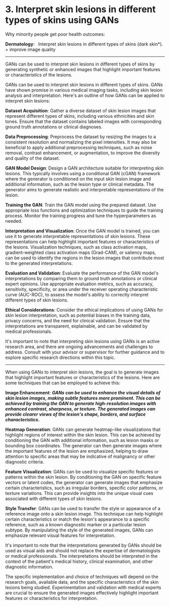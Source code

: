 # 3. Interpret skin lesions in different types of skins using GANs

Why minority people get poor health outcomes: 

**Dermatology**:
 
Interpret skin lesions in different types of skins (dark skin*). + improve image quality

---
GANs can be used to interpret skin lesions in different types of skins by generating synthetic or enhanced images that highlight important features or characteristics of the lesions.

GANs can be used to interpret skin lesions in different types of skins. GANs have shown promise in various medical imaging tasks, including skin lesion analysis and interpretation. Here's an outline of how GANs can be applied to interpret skin lesions:

**Dataset Acquisition**: Gather a diverse dataset of skin lesion images that represent different types of skins, including various ethnicities and skin tones. Ensure that the dataset contains labeled images with corresponding ground truth annotations or clinical diagnoses.

**Data Preprocessing**: Preprocess the dataset by resizing the images to a consistent resolution and normalizing the pixel intensities. It may also be beneficial to apply additional preprocessing techniques, such as noise removal, contrast enhancement, or augmentation, to improve the diversity and quality of the dataset.

**GAN Model Design**: Design a GAN architecture suitable for interpreting skin lesions. This typically involves using a conditional GAN (cGAN) framework where the generator is conditioned on the input skin lesion image and additional information, such as the lesion type or clinical metadata. The generator aims to generate realistic and interpretable representations of the lesion.

**Training the GAN**: Train the GAN model using the prepared dataset. Use appropriate loss functions and optimization techniques to guide the training process. Monitor the training progress and tune the hyperparameters as needed.

**Interpretation and Visualization**: Once the GAN model is trained, you can use it to generate interpretable representations of skin lesions. These representations can help highlight important features or characteristics of the lesions. Visualization techniques, such as class activation maps, gradient-weighted class activation maps (Grad-CAM), or saliency maps, can be used to identify the regions in the lesion images that contribute most to the generated interpretations.

**Evaluation and Validation**: Evaluate the performance of the GAN model's interpretations by comparing them to ground truth annotations or clinical expert opinions. Use appropriate evaluation metrics, such as accuracy, sensitivity, specificity, or area under the receiver operating characteristic curve (AUC-ROC), to assess the model's ability to correctly interpret different types of skin lesions.

**Ethical Considerations**: Consider the ethical implications of using GANs for skin lesion interpretation, such as potential biases in the training data, privacy concerns, and the need for clinical validation. Ensure that the interpretations are transparent, explainable, and can be validated by medical professionals.

It's important to note that interpreting skin lesions using GANs is an active research area, and there are ongoing advancements and challenges to address. Consult with your advisor or supervisor for further guidance and to explore specific research directions within this topic.



---
When using GANs to interpret skin lesions, the goal is to generate images that highlight important features or characteristics of the lesions. Here are some techniques that can be employed to achieve this:

**Image Enhancement**: **_GANs can be used to enhance the visual details of skin lesion images, making subtle features more prominent. This can be achieved by training the GAN to generate high-resolution images with enhanced contrast, sharpness, or texture. The generated images can provide clearer views of the lesion's shape, borders, and surface characteristics._**

**Heatmap Generation**: GANs can generate heatmap-like visualizations that highlight regions of interest within the skin lesion. This can be achieved by conditioning the GAN with additional information, such as lesion masks or bounding box coordinates. The generator can then generate images where the important features of the lesion are emphasized, helping to draw attention to specific areas that may be indicative of malignancy or other diagnostic criteria.

**Feature Visualization**: GANs can be used to visualize specific features or patterns within the skin lesion. By conditioning the GAN on specific feature vectors or latent codes, the generator can generate images that emphasize certain characteristics, such as irregular borders, specific color patterns, or texture variations. This can provide insights into the unique visual cues associated with different types of skin lesions.

**Style Transfer**: GANs can be used to transfer the style or appearance of a reference image onto a skin lesion image. This technique can help highlight certain characteristics or match the lesion's appearance to a specific reference, such as a known diagnostic marker or a particular lesion subtype. By manipulating the style of the generated images, GANs can emphasize relevant visual features for interpretation.

It's important to note that the interpretations generated by GANs should be used as visual aids and should not replace the expertise of dermatologists or medical professionals. The interpretations should be interpreted in the context of the patient's medical history, clinical examination, and other diagnostic information.

The specific implementation and choice of techniques will depend on the research goals, available data, and the specific characteristics of the skin lesions being studied. Experimentation and validation with medical experts are crucial to ensure the generated images effectively highlight important features or characteristics for interpretation.

